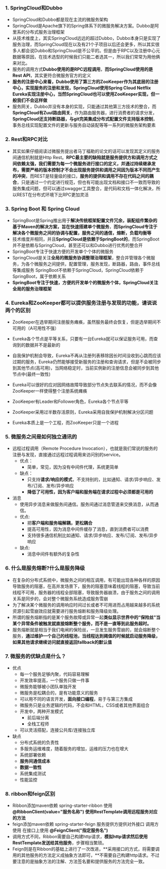 ### 1. SpringCloud和Dubbo

- SpringCloud和Dubbo都是现在主流的微服务架构
- SpringCloud是Apache旗下的Spring体系下的微服务解决方案。Dubbo是阿里系的分布式服务治理框架
- 从技术维度上，其实SpringCloud远远的超过Dubbo，Dubbo本身只是实现了服务治理，而SpringCloud现在以及有21个子项目以后还会更多，所以其实很多人都会说Dubbo和SpringCloud是不公平的。但是由于RPC以及注册中心元数据等原因，在技术选型的时候我们只能二者选其一，所以我们常常为用他俩来对比。
- 服务的调用方式**Dubbo使用的是RPC远程调用**，**而SpringCloud使用的是 Rest API**，其实更符合微服务官方的定义
- **服务的注册中心来看，Dubbo使用了第三方的ZooKeeper作为其底层的注册中心，实现服务的注册和发现，SpringCloud使用Spring Cloud Netflix Eureka实现注册中心，当然SpringCloud也可以使用ZooKeeper实现，但一般我们不会这样做**
- 服务网关，Dubbo并没有本身的实现，只能通过其他第三方技术的整合，而**SpringCloud有Zuul路由网关**，作为路由服务器，进行消费者的请求分发，**SpringCloud还支持断路器，与git完美集成分布式配置文件支持版本控制**，事务总线实现配置文件的更新与服务自动装配等等一系列的微服务架构要素

### 2. Rest和RPC对比

- 其实如果仔细阅读过微服务提出者马丁福勒的论文的话可以发现其定义的服务间通信机制就是Http Rest。**RPC最主要的缺陷就是服务提供方和调用方式之间依赖太强，我们需要为每一个微服务进行接口的定义，并通过持续继承发布，需要严格的版本控制才不会出现服务提供和调用之间因为版本不同而产生的冲突**，而REST是轻量级的接口，**服务的提供和调用不存在代码之间的耦合**，只是通过一个约定进行规范，但也有可能出现文档和接口不一致而导致的服务集成问题，但可以通过swagger工具整合，是代码和文档一体化解决，所以REST在分布式环境下比RPC更加灵活

### 3. Spring Boot 和 Spring Cloud

- SpringBoot是Spring推出用于**解决传统框架配置文件冗余，装配组件繁杂的基于Maven的解决方案，旨在快速搭建单个微服务**，**而SpringCloud专注于解决各个微服务之间的协调与配置，服务之间的通信，熔断，负载均衡等**
- 技术维度并相同，并且**SpringCloud是依赖于SpringBoot的**，而SpringBoot并不是依赖与SpringCloud，甚至还可以和Dubbo进行优秀的整合开
- SpringBoot专注于快速方便的开发单个个体的微服务
- SpringCloud是关注**全局的微服务协调整理治理框架**，整合并管理各个微服务，为各个微服务之间提供，配置管理，服务发现，断路器，路由，事件总线等集成服务
  SpringBoot不依赖于SpringCloud，SpringCloud依赖于SpringBoot，属于依赖关系
- **SpringBoot专注于快速，方便的开发单个的微服务个体，SpringCloud关注全局的服务治理框架**

### 4. Eureka和ZooKeeper都可以提供服务注册与发现的功能，请说说两个的区别

- ZooKeeper在选举期间注册服务瘫痪，虽然服务最终会恢复，但是选举期间不可用的（A可用性不强）
- Eureka各个节点是平等关系，只要有一台Eureka就可以保证服务可用，而查询到的数据并不是最新的

- 自我保护机制会导致，Eureka不再从注册列表移除因长时间没收到心跳而应该过期的服务，Eureka仍然能够接受新服务的注册和查询请求，但是不会被同步到其他节点(高可用)，当网络稳定时，当前实例新的注册信息会被同步到其他节点中(最终一致性)
- Eureka可以很好的应对因网络故障导致部分节点失去联系的情况，而不会像ZooKeeper一样使得整个注册系统瘫痪
- ZooKeeper有Leader和Follower角色，Eureka各个节点平等
- ZooKeeper采用过半数存活原则，Eureka采用自我保护机制解决分区问题
- Eureka本质上是一个工程，而ZooKeeper只是一个进程

### 5. 微服务之间是如何独立通讯的

- 远程过程调用（Remote Procedure Invocation），也就是我们常说的服务的注册与发现，直接通过远程过程调用来访问别的service。
  - 优点：
    - 简单，常见，因为没有中间件代理，系统更简单
  - 缺点：
    - 只支持**请求/响应的模式**，不支持别的，比如通知、请求/异步响应、发布/订阅、发布/异步响应
    - **降低了可用性，因为客户端和服务端在请求过程中必须都是可用的**
- 消息
  - 使用异步消息来做服务间通信。服务间通过消息管道来交换消息，从而通信。
  - 优点:
    - 把**客户端和服务端解耦，更松耦合**
    - 提高可用性，因为消息中间件缓存了消息，直到消费者可以消费
    - 支持很多通信机制比如通知、请求/异步响应、发布/订阅、发布/异步响应
  - 缺点:
    - 消息中间件有额外的复杂性

### 6. 什么是服务熔断?什么是服务降级

- 在复杂的分布式系统中，微服务之间的相互调用，有可能出现各种各样的原因导致服务的阻塞，在高并发场景下，服务的阻塞意味着线程的阻塞，导致当前线程不可用，服务器的线程全部阻塞，导致服务器崩溃，由于服务之间的调用关系是同步的，会对整个微服务系统造成服务雪崩
- 为了解决某个微服务的调用响应时间过长或者不可用进而占用越来越多的系统资源引起雪崩效应就需要进行服务熔断和服务降级处理。
- 所谓的服务熔断指的是某个服务故障或异常一起**类似显示世界中的“保险丝"当某个异常条件被触发就直接熔断整个服务，而不是一直等到此服务超时。**
- 服务熔断就是相当于我们电闸的保险丝，一旦发生服务雪崩的，就会熔断整个服务，**通过维护一个自己的线程池，当线程达到阈值的时候就启动服务降级，如果其他请求继续访问就直接返回fallback的默认值**

### 7. 微服务的优缺点是什么？

- 优点
  - 每一个服务足够内聚，代码容易理解
  - 开发效率提高，一个服务只做一件事
  - 微服务能够被小团队单独开发
  - 微服务是松耦合的，是有功能意义的服务
  - 可以用不同的语言开发，**面向接口编程**，易于与第三方集成
  - 微服务只是业务逻辑的代码，不会和HTML，CSS或者其他界面组合
  - 开发中，两种开发模式
    - 前后端分离
    - 全栈工程师
  - 可以灵活搭配，连接公共库/连接独立库
- 缺点
  - 分布式系统的负责性
  - 多服务运维难度，随着服务的增加，运维的压力也在增大
  - 系统部署依赖
  - **服务间通信成本**
  - **数据一致性**
  - 系统集成测试
  - 性能监控

### 8. **ribbon和feign区别**

- Ribbon添加maven依赖 spring-starter-ribbon 使用 **@RibbonClient(value="服务名称") 使用RestTemplate调用远程服务对应的方法**
- feign添加maven依赖 spring-starter-feign 服务提供方提供对外接口 调用方使用 在接口上使用 **@FeignClient("指定服务名")**
- 调用方式不同，Ribbon需要自己构建http请求，**模拟http请求然后使用RestTemplate发送给其他服务**，步骤相当繁琐。
- Feign则是在Ribbon的基础上进行了一次改进，**采用接口的方式，将需要调用的其他服务的方法定义成抽象方法即可，**不需要自己构建http请求。不过要注意的是抽象方法的注解、方法签名要和提供服务的方法完全一致。
